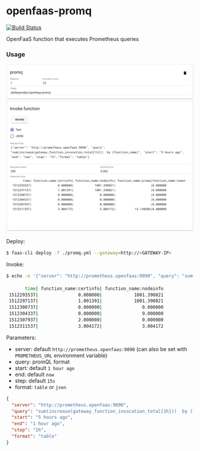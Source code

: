 # openfaas-promq

[![Build Status](https://travis-ci.org/stefanprodan/openfaas-promq.svg?branch=master)](https://travis-ci.org/stefanprodan/openfaas-promq)

OpenFaaS function that executes Prometheus queries

### Usage

![OpenFaaS](https://github.com/stefanprodan/openfaas-promq/blob/master/screens/invoke-ui.png)

Deploy:

```bash
$ faas-cli deploy -f ./promq.yml --gateway=http://<GATEWAY-IP> 
```

Invoke:

```bash
$ echo -n '{"server": "http://prometheus.openfaas:9090", "query": "sum(increase(gateway_function_invocation_total[1h]))  by (function_name)", "start": "5 hours ago", "end": "now", "step": "1h","format": "table"}' | faas-cli invoke promq --gateway=<GATEWAY-IP>

       time| function_name:certinfo| function_name:nodeinfo
 1512293537|               0.000000|            1001.390821
 1512297137|               1.001391|            1001.390821
 1512300737|               0.000000|               0.000000
 1512304337|               0.000000|               9.000000
 1512307937|               2.000000|               0.000000
 1512311537|               3.004172|               3.004172
```

Parameters:

* server: default `http://prometheus.openfaas:9090` (can also be set with `PROMETHEUS_URL` environment variable)
* query: promQL format
* start: default `1 hour ago`
* end: default `now`
* step: default `15s`
* format: `table` or `json`

```json
{
  "server": "http://prometheus.openfaas:9090",
  "query": "sum(increase(gateway_function_invocation_total[1h]))  by (function_name)",
  "start": "5 hours ago",
  "end": "1 hour ago",
  "step": "1h",
  "format": "table"
}
```

